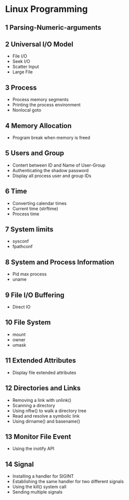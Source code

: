 # Linux Programming

## 1 Parsing-Numeric-arguments

## 2 Universal I/O Model

* File I/O
* Seek I/O
* Scatter Input
* Large File

## 3 Process

* Process memory segments
* Printing the process environment
* Nonlocal goto

## 4 Memory Allocation

* Program break when memory is freed

## 5 Users and Group

* Contert between ID and Name of User-Group
* Authenticating the shadow password
* Display all process user and group IDs

## 6 Time

* Converting calendar times
* Current time (strftime)
* Process time

## 7 System limits

* sysconf
* fpathconf

## 8 System and Process Information

* Pid max process
* uname

## 9 File I/O Buffering

* Direct IO

## 10 File System

* mount
* owner
* umask

## 11 Extended Attributes

* Display file extended attributes

## 12 Directories and Links

* Removing a link with unlink()
* Scanning a directory
* Using nftw() to walk a directory tree
* Read and resolve a symbolic link
* Using dirname() and basename()

## 13 Monitor File Event

* Using the inotify API

## 14 Signal

* Installing a handler for SIGINT
* Establishing the same handler for two different signals
* Using the kill() system call
* Sending multiple signals
